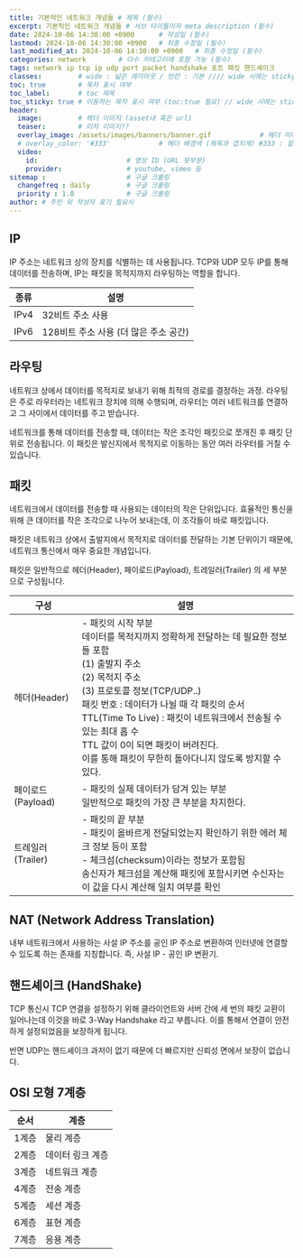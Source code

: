 ```yaml
---
title: 기본적인 네트워크 개념들 # 제목 (필수)
excerpt: 기본적인 네트워크 개념들 # 서브 타이틀이자 meta description (필수)
date: 2024-10-06 14:30:00 +0900      # 작성일 (필수)
lastmod: 2024-10-06 14:30:00 +0900   # 최종 수정일 (필수)
last_modified_at: 2024-10-06 14:30:00 +0900   # 최종 수정일 (필수)
categories: network        # 다수 카테고리에 포함 가능 (필수)
tags: network ip tcp ip udp port packet handshake 포트 패킷 핸드셰이크                     # 태그 복수개 가능 (필수)
classes:         # wide : 넓은 레이아웃 / 빈칸 : 기본 //// wide 시에는 sticky toc 불가
toc: true        # 목차 표시 여부
toc_label:       # toc 제목
toc_sticky: true # 이동하는 목차 표시 여부 (toc:true 필요) // wide 시에는 sticky toc 불가
header: 
  image:         # 헤더 이미지 (asset내 혹은 url)
  teaser:        # 티저 이미지??
  overlay_image: /assets/images/banners/banner.gif            # 헤더 이미지 (제목과 겹치게)
  # overlay_color: '#333'            # 헤더 배경색 (제목과 겹치게) #333 : 짙은 회색 (필수)
  video:
    id:                      # 영상 ID (URL 뒷부분)
    provider:                # youtube, vimeo 등
sitemap :                    # 구글 크롤링
  changefreq : daily         # 구글 크롤링
  priority : 1.0             # 구글 크롤링
author: # 주인 외 작성자 표기 필요시
---
```

<!--postNo: 20241006_001-->

## IP  

IP 주소는 네트워크 상의 장치를 식별하는 데 사용됩니다. TCP와 UDP 모두 IP를 통해 데이터를 전송하며, IP는 패킷을 목적지까지 라우팅하는 역할을 합니다.  

|종류|설명|
|---|---|
|IPv4|32비트 주소 사용|
|IPv6|128비트 주소 사용 (더 많은 주소 공간)|

## 라우팅  

네트워크 상에서 데이터를 목적지로 보내기 위해 최적의 경로를 결정하는 과정. 라우팅은 주로 라우터라는 네트워크 장치에 의해 수행되며, 라우터는 여러 네트워크를 연결하고 그 사이에서 데이터를 주고 받습니다.  

네트워크를 통해 데이터를 전송할 때, 데이터는 작은 조각인 패킷으로 쪼개진 후 패킷 단위로 전송됩니다. 이 패킷은 발신지에서 목적지로 이동하는 동안 여러 라우터를 거칠 수 있습니다.  

## 패킷  

네트워크에서 데이터를 전송할 때 사용되는 데이터의 작은 단위입니다. 효율적인 통신을 위해 큰 데이터를 작은 조각으로 나누어 보내는데, 이 조각들이 바로 패킷입니다.  

패킷은 네트워크 상에서 출발지에서 목적지로 데이터를 전달하는 기본 단위이기 때문에, 네트워크 통신에서 매우 중요한 개념입니다.  

패킷은 일반적으로 헤더(Header), 페이로드(Payload), 트레일러(Trailer) 의 세 부분으로 구성됩니다.  

|구성|설명|
|---|---|
|헤더(Header)|- 패킷의 시작 부분<br>데이터를 목적지까지 정확하게 전달하는 데 필요한 정보들 포함<br>(1) 출발지 주소<br>(2) 목적지 주소<br>(3) 프로토콜 정보(TCP/UDP..)<br>패킷 번호 : 데이터가 나뉠 때 각 패킷의 순서<br>TTL(Time To Live) : 패킷이 네트워크에서 전송될 수 있는 최대 홉 수<br>TTL 값이 0이 되면 패킷이 버려진다.<br>이를 통해 패킷이 무한히 돌아다니지 않도록 방지할 수 있다.|
|페이로드(Payload)|- 패킷의 실제 데이터가 담겨 있는 부분<br>일반적으로 패킷의 가장 큰 부분을 차지한다.|
|트레일러(Trailer)|- 패킷의 끝 부분<br>- 패킷이 올바르게 전달되었는지 확인하기 위한 에러 체크 정보 등이 포함<br>- 체크섬(checksum)이라는 정보가 포함됨<br>송신자가 체크섬을 계산해 패킷에 포함시키면 수신자는 이 값을 다시 계산해 일치 여부를 확인|

## NAT (Network Address Translation)  

내부 네트워크에서 사용하는 사설 IP 주소를 공인 IP 주소로 변환하여 인터넷에 연결할 수 있도록 하는 존재를 지칭합니다. 즉, 사설 IP - 공인 IP 변환기.  

## 핸드셰이크 (HandShake)  

TCP 통신시 TCP 연결을 설정하기 위해 클라이언트와 서버 간에 세 번의 패킷 교환이 일어나는데 이것을 바로 3-Way Handshake 라고 부릅니다. 이를 통해서 연결이 안전하게 설정되었음을 보장하게 됩니다.  

반면 UDP는 핸드셰이크 과저이 없기 때문에 더 빠르지만 신뢰성 면에서 보장이 없습니다.  

## OSI 모형 7계층  

|순서|계층|
|---|---|
|1계층|물리 계층|
|2계층|데이터 링크 계층|
|3계층|네트워크 계층|
|4계층|전송 계층|
|5계층|세션 계층|
|6계층|표현 계층|
|7계층|응용 계층|